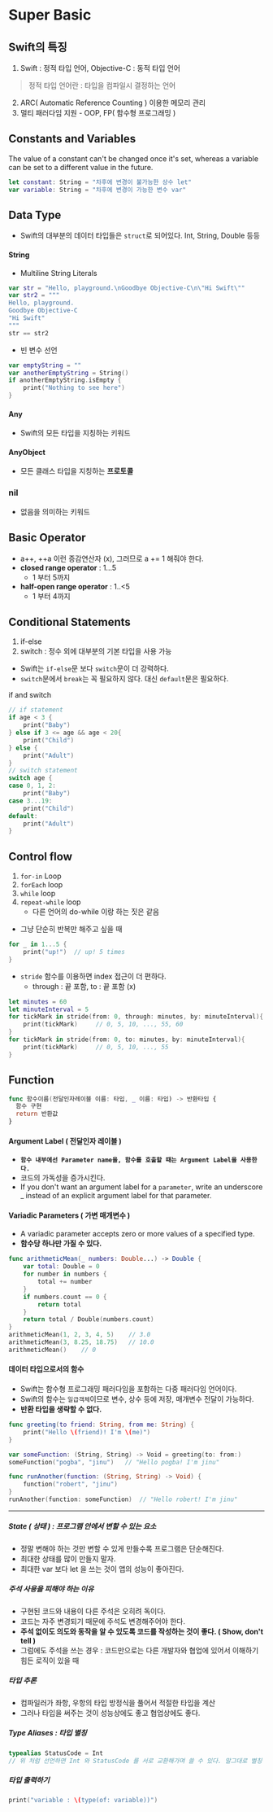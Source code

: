 # Super Basic

Swift의 특징
--
1. Swift : 정적 타입 언어, Objective-C : 동적 타입 언어
> 정적 타입 언어란 : 타입을 컴파일시 결정하는 언어

2. ARC( Automatic Reference Counting ) 이용한 메모리 관리
3. 멀티 패러다임 지원 - OOP, FP( 함수형 프로그래밍 )

Constants and Variables
--
The value of a constant can't be changed once it's set, whereas a variable can be set to a different value in the future.
```Swift
let constant: String = "차후에 변경이 불가능한 상수 let"
var variable: String = "차후에 변경이 가능한 변수 var"
```

Data Type
--
- Swift의 대부분의 데이터 타입들은 `struct`로 되어있다. Int, String, Double 등등
#### String

- Multiline String Literals  

```Swift 
var str = "Hello, playground.\nGoodbye Objective-C\n\"Hi Swift\""
var str2 = """
Hello, playground.
Goodbye Objective-C
"Hi Swift"
"""
str == str2
```
- 빈 변수 선언
```Swift
var emptyString = ""
var anotherEmptyString = String()
if anotherEmptyString.isEmpty {
    print("Nothing to see here")
}
```
#### Any
- Swift의 모든 타입을 지칭하는 키워드

#### AnyObject
- 모든 클래스 타입을 지칭하는 **프로토콜**

### nil
- 없음을 의미하는 키워드

Basic Operator
--
- a++, ++a 이런 증감연산자 (x), 그러므로 a += 1 해줘야 한다.
- **closed range operator** : 1...5
  - 1 부터 5까지
- **half-open range operator** : 1..<5 
  - 1 부터 4까지

Conditional Statements 
--
1. if-else
2. switch : 정수 외에 대부분의 기본 타입을 사용 가능
- Swift는 `if-else`문 보다 `switch`문이 더 강력하다.
- `switch`문에서 `break`는 꼭 필요하지 않다. 대신 `default`문은 필요하다.

if and switch
```Swift
// if statement
if age < 3 {
    print("Baby")
} else if 3 <= age && age < 20{
    print("Child")
} else {
    print("Adult")
}
// switch statement
switch age {
case 0, 1, 2:
    print("Baby")
case 3...19:
    print("Child")
default:
    print("Adult")
}
```
Control flow
--
1. `for-in` Loop
2. `forEach` loop
3. `while` loop
4. `repeat-while` loop   
   - 다른 언어의 do-while 이랑 하는 짓은 같음

- 그냥 단순히 반복만 해주고 싶을 때
```Swift
for _ in 1...5 {
    print("up!")  // up! 5 times
}
```
- `stride` 함수를 이용하면 index 접근이 더 편하다.
  - through : 끝 포함, to : 끝 포함 (x)

```Swift 
let minutes = 60
let minuteInterval = 5
for tickMark in stride(from: 0, through: minutes, by: minuteInterval){
    print(tickMark)     // 0, 5, 10, ..., 55, 60
}
for tickMark in stride(from: 0, to: minutes, by: minuteInterval){
    print(tickMark)     // 0, 5, 10, ..., 55
}
```
Function
--
```Swift
func 함수이름(전달인자레이블 이름: 타입, _ 이름: 타입) -> 반환타입 {
  함수 구현
  return 반환값
}
```
#### Argument Label ( 전달인자 레이블 )
- **`함수 내부에선 Parameter name을, 함수를 호출할 때는 Argument Label을 사용한다.`**  
- 코드의 가독성을 증가시킨다. 
- If you don't want an argument label for a `parameter`, write an underscore _ instead of an explicit argument label for that parameter.

#### Variadic Parameters ( 가변 매개변수 )
- A variadic parameter accepts zero or more values of a specified type.
- **함수당 하나만 가질 수 있다.**
```Swift
func arithmeticMean(_ numbers: Double...) -> Double {
    var total: Double = 0
    for number in numbers {
        total += number
    }
    if numbers.count == 0 {
        return total
    }
    return total / Double(numbers.count)
}
arithmeticMean(1, 2, 3, 4, 5)    // 3.0
arithmeticMean(3, 8.25, 18.75)   // 10.0
arithmeticMean()    // 0
```
#### 데이터 타입으로서의 함수
- Swift는 함수형 프로그래밍 패러다임을 포함하는 다중 패러다임 언어이다.
- Swift의 함수는 `일급객체`이므로 변수, 상수 등에 저장, 매개변수 전달이 가능하다.
- **반환 타입을 생략할 수 없다.**
```Swift
func greeting(to friend: String, from me: String) {
    print("Hello \(friend)! I'm \(me)")
}

var someFunction: (String, String) -> Void = greeting(to: from:)
someFunction("pogba", "jinu")   // "Hello pogba! I'm jinu"

func runAnother(function: (String, String) -> Void) {
    function("robert", "jinu")
}
runAnother(function: someFunction)  // "Hello robert! I'm jinu"
```
* * * 

##### State ( 상태 ) : 프로그램 안에서 변할 수 있는 요소
- 정말 변해야 하는 것만 변할 수 있게 만들수록 프로그램은 단순해진다. 
- 최대한 상태를 많이 만들지 말자.
- 최대한 var 보다 let 을 쓰는 것이 앱의 성능이 좋아진다.

##### 주석 사용을 피해야 하는 이유
- 구현된 코드와 내용이 다른 주석은 오히려 독이다.
- 코드는 자주 변경되기 때문에 주석도 변경해주어야 한다.
- **주석 없이도 의도와 동작을 알 수 있도록 코드를 작성하는 것이 좋다. ( Show, don't tell )**
- 그럼에도 주석을 쓰는 경우 : 코드만으로는 다른 개발자와 협업에 있어서 이해하기 힘든 로직이 있을 때

##### 타입 추론
- 컴파일러가 좌항, 우항의 타입 방정식을 풀어서 적절한 타입을 계산
- 그러나 타입을 써주는 것이 성능상에도 좋고 협업상에도 좋다.

##### Type Aliases : 타입 별칭
```Swift
typealias StatusCode = Int  
// 위 처럼 선언하면 Int 와 StatusCode 를 서로 교환해가며 쓸 수 있다. 말그대로 별칭
```
##### 타입 출력하기
```Swift
print("variable : \(type(of: variable))")
```